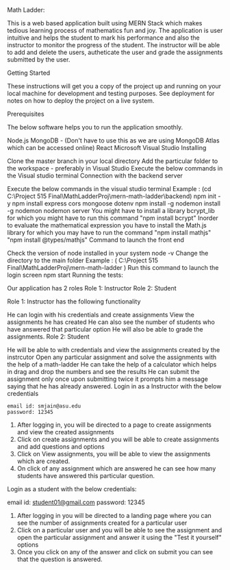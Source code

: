 Math Ladder:

This is a web based application built using MERN Stack which makes tedious learning process of mathematics fun and joy. The application is user intuitive and helps the student to mark his performance and also the instructor to monitor the progress of the student. The instructor will be able to add and delete the users, autheticate the user and grade the assignments submitted by the user.

Getting Started

These instructions will get you a copy of the project up and running on your local machine for development and testing purposes. See deployment for notes on how to deploy the project on a live system.

Prerequisites

The below software helps you to run the application smoothly.

Node.js
MongoDB - (Don't have to use this as we are using MongoDB Atlas which can be accessed online)
React
Microsoft Visual Studio
Installing

Clone the master branch in your local directory
Add the particular folder to the workspace - preferably in Visual Studio
Execute the below commands in the Visual studio terminal
Connection with the backend server

Execute the below commands in the visual studio terminal
Example : (cd C:\Project 515 Final\MathLadderProj\mern-math-ladder\backend)
npm init -y
npm install express cors mongoose dotenv
npm install -g nodemon
install -g nodemon
nodemon server
You might have to install a library bcrypt_lib for which you might have to run this command "npm install bcrypt"
Inorder to evaluate the mathematical expression you have to install the Math.js library for which you may have to run the command "npm install mathjs" "npm install @types/mathjs"
Command to launch the front end

Check the version of node installed in your system node -v
Change the directory to the main folder Example : ( C:\Project 515 Final\MathLadderProj\mern-math-ladder )
Run this command to launch the login screen npm start
Running the tests:

Our application has 2 roles Role 1: Instructor Role 2: Student

Role 1: Instructor has the following functionality

He can login with his credentials and create assignments
View the assignments he has created
He can also see the number of students who have answered that particular option
He will also be able to grade the assignments.
Role 2: Student

He will be able to with credentials and view the assignments created by the instrcutor
Open any particular assignment and solve the assignments with the help of a math-ladder
He can take the help of a calculator which helps in drag and drop the numbers and see the results
He can submit the assignment only once upon submitting twice it prompts him a message saying that he has already answered.
Login in as a Instructor with the below credentials

 	email id: smjain@asu.edu
 	password: 12345
 
 1. After logging in, you will be directed to a page to create assignments and view the created assignments
 2. Click on create assignments and you will be able to create assignments and add questions and options
 3. Click on View assignments, you will be able to view the assignments which are created.
 4. On click of any assignment which are answered he can see how many students have answered this particular question.
 
Login as a student with the below credentials:

 email id: student01@gmail.com
 password: 12345
 
 
 1. After logging in you will be directed to a landing page where you can see the number of assignments created for a particular user
 2. Click on a particular user and you will be able to see the assignment and open the particular assignment and answer it using the "Test it yourself" options
 3. Once you click on any of the answer and click on submit you can see that the question is answered.
